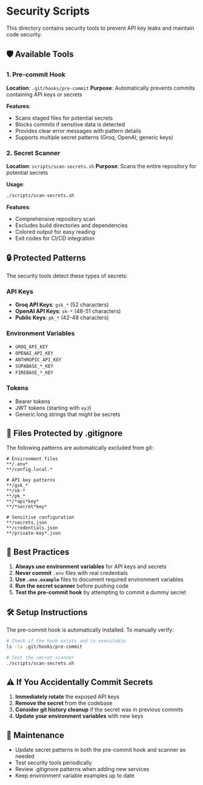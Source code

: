 # Security Scripts

This directory contains security tools to prevent API key leaks and maintain code security.

## 🛡️ Available Tools

### 1. Pre-commit Hook
**Location**: `.git/hooks/pre-commit`
**Purpose**: Automatically prevents commits containing API keys or secrets

**Features**:
- Scans staged files for potential secrets
- Blocks commits if sensitive data is detected
- Provides clear error messages with pattern details
- Supports multiple secret patterns (Groq, OpenAI, generic keys)

### 2. Secret Scanner
**Location**: `scripts/scan-secrets.sh`
**Purpose**: Scans the entire repository for potential secrets

**Usage**:
```bash
./scripts/scan-secrets.sh
```

**Features**:
- Comprehensive repository scan
- Excludes build directories and dependencies
- Colored output for easy reading
- Exit codes for CI/CD integration

## 🔒 Protected Patterns

The security tools detect these types of secrets:

### API Keys
- **Groq API Keys**: `gsk_*` (52 characters)
- **OpenAI API Keys**: `sk-*` (48-51 characters)
- **Public Keys**: `pk_*` (42-48 characters)

### Environment Variables
- `GROQ_API_KEY`
- `OPENAI_API_KEY`
- `ANTHROPIC_API_KEY`
- `SUPABASE_*_KEY`
- `FIREBASE_*_KEY`

### Tokens
- Bearer tokens
- JWT tokens (starting with `eyJ`)
- Generic long strings that might be secrets

## 📁 Files Protected by .gitignore

The following patterns are automatically excluded from git:

```gitignore
# Environment files
**/.env*
**/config.local.*

# API key patterns
**/gsk_*
**/sk-*
**/pk_*
**/*api*key*
**/*secret*key*

# Sensitive configuration
**/secrets.json
**/credentials.json
**/private-key*.json
```

## 🚀 Best Practices

1. **Always use environment variables** for API keys and secrets
2. **Never commit** `.env` files with real credentials
3. **Use `.env.example`** files to document required environment variables
4. **Run the secret scanner** before pushing code
5. **Test the pre-commit hook** by attempting to commit a dummy secret

## 🛠️ Setup Instructions

The pre-commit hook is automatically installed. To manually verify:

```bash
# Check if the hook exists and is executable
ls -la .git/hooks/pre-commit

# Test the secret scanner
./scripts/scan-secrets.sh
```

## ⚠️ If You Accidentally Commit Secrets

1. **Immediately rotate** the exposed API keys
2. **Remove the secret** from the codebase
3. **Consider git history cleanup** if the secret was in previous commits
4. **Update your environment variables** with new keys

## 🔄 Maintenance

- Update secret patterns in both the pre-commit hook and scanner as needed
- Test security tools periodically
- Review .gitignore patterns when adding new services
- Keep environment variable examples up to date